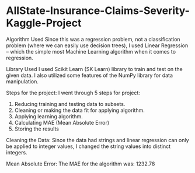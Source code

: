 # AllState-Insurance-Claims-Severity-Kaggle-Project

Algorithm Used
Since this was a regression problem, not a classification problem (where we can easily use decision trees), I used Linear Regression – which the simple most Machine Learning algorithm when it comes to regression. 

Library Used
I used Scikit Learn (SK Learn) library to train and test on the given data. I also utilized some features of the NumPy library for data manipulation. 

Steps for the project:
I went through 5 steps for project:
1.	Reducing training and testing data to subsets.
2.	Cleaning or making the data fit for applying algorithm.
3.	Applying learning algorithm.
4.	Calculating MAE (Mean Absolute Error)
5.	Storing the results

Cleaning the Data: 
Since the data had strings and linear regression can only be applied to integer values, I changed the string values into distinct integers.

Mean Absolute Error:
The MAE for the algorithm was: 1232.78
